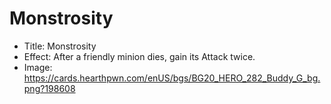 # Monstrosity
- Title:  Monstrosity
- Effect:  After a friendly minion dies, gain its Attack twice.
- Image:  https://cards.hearthpwn.com/enUS/bgs/BG20_HERO_282_Buddy_G_bg.png?198608
